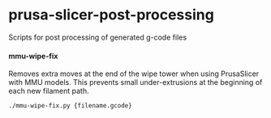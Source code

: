 # prusa-slicer-post-processing
Scripts for post processing of generated g-code files

#### mmu-wipe-fix
Removes extra moves at the end of the wipe tower when using PrusaSlicer with MMU models. This prevents small under-extrusions at the beginning of each new filament path.

`./mmu-wipe-fix.py {filename.gcode}`
